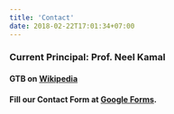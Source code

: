 ```yaml
---
title: 'Contact'
date: 2018-02-22T17:01:34+07:00
---
```



### Current Principal: Prof. Neel Kamal

#### GTB on [Wikipedia](https://en.wikipedia.org/wiki/Guru_Teg_Bahadur_Khalsa_Institute_of_Engineering_%26_Technology,_Chhapianwali,_Malout)

#### Fill our Contact Form at [Google Forms](https://goo.gl/forms/iZn7bSMzyRvBfOKO2).
